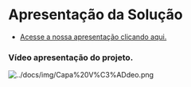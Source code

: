 # Apresentação da Solução

- [Acesse a nossa apresentação clicando aqui.](https://www.canva.com/design/DAFEoF3mK4k/bS6w27RG_uPC99uRZsGIzQ/view?utm_content=DAFEoF3mK4k&utm_campaign=designshare&utm_medium=link&utm_source=publishsharelink#1)

### Vídeo apresentação do projeto.

![../docs/img/Capa%20V%C3%ADdeo.png](https://www.youtube.com/watch?v=8wfm1GBpVoI)


